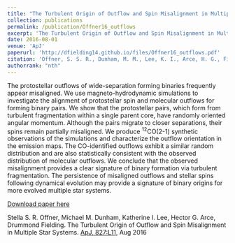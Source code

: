 ```yaml
---
title: "The Turbulent Origin of Outflow and Spin Misalignment in Multiple Star Systems"
collection: publications
permalink: /publication/Offner16_outflows
excerpt: 'The Turbulent Origin of Outflow and Spin Misalignment in Multiple Star Systems.'
date: 2016-08-01
venue: 'ApJ'
paperurl: 'http://dfielding14.github.io/files/Offner16_outflows.pdf'
citation: 'Offner, S. S. R., Dunham, M. M., Lee, K. I., Arce, H. G., Fielding, D. (2016). &quot;The Turbulent Origin of Outflow and Spin Misalignment in Multiple Star Systems.&quot; <i>. ApJ, 827:L11</i>.'
authorrank: "nth"
---
```

The protostellar outflows of wide-separation forming binaries frequently appear misaligned. We use magneto-hydrodynamic simulations to investigate the alignment of protostellar spin and molecular outflows for forming binary pairs. We show that the protostellar pairs, which form from turbulent fragmentation within a single parent core, have randomly oriented angular momentum. Although the pairs migrate to closer separations, their spins remain partially misaligned. We produce <sup>12</sup>CO(2-1) synthetic observations of the simulations and characterize the outflow orientation in the emission maps. The CO-identified outflows exhibit a similar random distribution and are also statistically consistent with the observed distribution of molecular outflows. We conclude that the observed misalignment provides a clear signature of binary formation via turbulent fragmentation. The persistence of misaligned outflows and stellar spins following dynamical evolution may provide a signature of binary origins for more evolved multiple star systems.


[Download paper here](http://dfielding14.github.io/files/Offner16_outflows.pdf)

Stella S. R. Offner, Michael M. Dunham, Katherine I. Lee, Hector G. Arce, Drummond Fielding. The Turbulent Origin of Outflow and Spin Misalignment in Multiple Star Systems. [ApJ, 827:L11](https://iopscience.iop.org/article/10.3847/2041-8205/827/1/L11), Aug 2016
